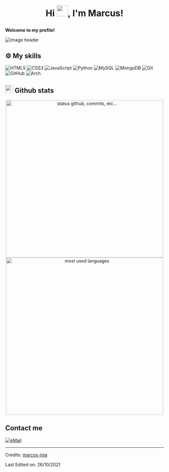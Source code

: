 # <p align="center">Hi <img src="https://i0.wp.com/brightestyoungthings.com/wp-content/uploads/2016/02/150754-bears-waving-gif-imgur-tumblr-jfGo.gif" width="35px">, I'm Marcus!</p>

**Welcome to my profile!**

<img alt="image header" src="https://raw.githubusercontent.com/marcos-inja/marcos-inja/main/imgs/header.png"/> 

## ⚙️ My skills

![HTML5](https://img.shields.io/badge/html5%20-%23E34F26.svg?&style=for-the-badge&logo=html5&logoColor=white)
![CSS3](https://img.shields.io/badge/css3%20-%231572B6.svg?&style=for-the-badge&logo=css3&logoColor=white)
![JavaScript](https://img.shields.io/badge/javascript%20-%23323330.svg?&style=for-the-badge&logo=javascript&logoColor=%23F7DF1E&color=3d3919)
![Python](https://img.shields.io/badge/python-%230095D5.svg?&style=for-the-badge&logo=python&logoColor=white)
![MySQL](https://img.shields.io/badge/mysql-%2300f.svg?&style=for-the-badge&logo=mysql&logoColor=white&color=3280ad)
![MongoDB](https://img.shields.io/badge/MongoDB-%234ea94b.svg?&style=for-the-badge&logo=mongodb&logoColor=white)
![Git](https://img.shields.io/badge/git%20-%23F05033.svg?&style=for-the-badge&logo=git&logoColor=white&Color=c95410)
![GitHub](https://img.shields.io/badge/github%20-%23121011.svg?&style=for-the-badge&logo=github&logoColor=white&color=283238)
![Arch](https://img.shields.io/badge/Arch%20Linux-0B2541?style=for-the-badge&logo=arch-linux&logoColor=white)

## <img src="https://raw.githubusercontent.com/marcos-inja/marcos-inja/main/gifs/haha.gif" width="25px"> Github stats

<p align="center">
    <img alt="status github, commits, etc..." width="500px" src="https://github-readme-stats.vercel.app/api?username=marcos-inja&count_private=true&show_icons=true&custom_title=Github&theme=algolia&bg_color=0,000000,130F40&layout=compact&border_radius=8"
    /> <br>
    <img alt="most used languages" width="500px" src="https://github-readme-stats.vercel.app/api/top-langs/?username=marcos-inja&count_private=true&theme=algolia&bg_color=0,000000,130F40&layout=compact&border_radius=8&langs_count=20&hide=hack,swift,kotlin,objective-c"/>
</p>

## Contact me

<a href="mailto:marcosvaas@gmail.com-">
<img alt="eMail" src="https://img.shields.io/badge/marcosvaas@gmail.com-D14836?style=for-the-badge&logo=gmail&logoColor=white" />
</a>

-------
Credits: [marcos-inja](https://github.com/marcos-inja)

Last Edited on: 26/10/2021
